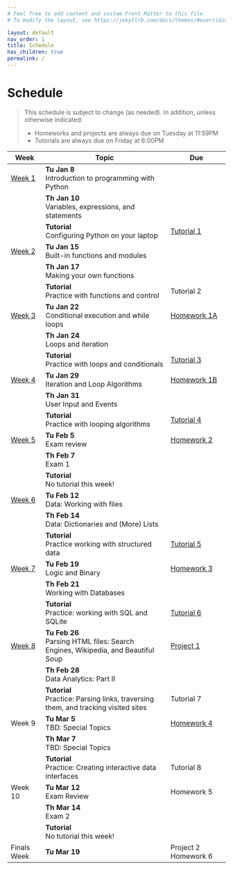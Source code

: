 ```yaml
---
# Feel free to add content and custom Front Matter to this file.
# To modify the layout, see https://jekyllrb.com/docs/themes/#overriding-theme-defaults

layout: default
nav_order: 1
title: Schedule
has_children: true
permalink: /
---
```

# Schedule
> This schedule is subject to change (as needed). In addition, unless otherwise indicated:
> * Homeworks and projects are always due on Tuesday at 11:59PM
> * Tutorials are always due on Friday at 6:00PM

<table class="schedule">
    <thead>
        <tr>
            <th>Week</th>
            <th>Topic</th>
            <th>Due</th>
        </tr>
    </thead>
    <tbody>
        <!-- WEEK #1 -->
        <tr class="done">
            <td>
                <a href="week-01">Week 1</a>
            </td>
            <td>
                <strong>Tu Jan 8</strong><br>
                Introduction to programming with Python<br>
            </td>
            <td></td>
        </tr>
        <tr class="done">
            <td></td>
            <td>
                <strong>Th Jan 10</strong><br>
                Variables, expressions, and statements
            </td>
            <td></td>
        </tr>
        <tr class="done">
            <td></td>
            <td>
                <strong>Tutorial</strong><br>
                Configuring Python on your laptop
            </td>
            <td><a class="label label-default" target="_blank" href="https://docs.google.com/document/d/1D2Y6u2hZm2zdyLB9IRjrS-IKhDR1v65ZfgxYIVYc0Hk/edit?usp=sharing">Tutorial 1 <i class="fas fa-link"></i></a></td>
        </tr>
        <!-- WEEK #2 -->
        <tr class="done">
            <td><a href="week-02">Week 2</a></td>
            <td>
                <strong>Tu Jan 15</strong><br>
                Built-in functions and modules<br>
            </td>
            <td></td>
        </tr>
        <tr class="done">
            <td></td>
            <td>
                <strong>Th Jan 17</strong><br>
                    Making your own functions
            </td>
            <td></td>
        </tr>
        <tr class="done">
            <td></td>
            <td>
                <strong>Tutorial</strong><br>
                Practice with functions and control
            </td>
            <td>   
                <span class="label label-default">Tutorial 2</span>
            </td>
        </tr>
        <!-- WEEK #3 -->
        <tr class="done">
            <td><a href="week-03">Week 3</a></td>
            <td>
                <strong>Tu Jan 22</strong><br>
                Conditional execution and while loops<br>
            </td>
            <td>
                <a class="label label-green" target="_blank"  href="course-files/homework/hw01/README">Homework 1A <i class="fas fa-link"></i></a>
            </td>
        </tr>
        <tr class="done">
            <td></td>
            <td>
                <strong>Th Jan 24</strong><br>
                Loops and iteration
            </td>
            <td></td>
        </tr>
        <tr class="done">
            <td></td>
            <td>
                <strong>Tutorial</strong><br>
                Practice with loops and conditionals
            </td>
            <td>
                <a class="label label-default" target="_blank" href="https://docs.google.com/document/d/1mqHKMTGpX6XN7r2_cQmavrnJbpS_M4owyc5FWshtwQo/edit?usp=sharing">Tutorial 3 <i class="fas fa-link"></i></a>
            </td>
        </tr>
        <!-- WEEK #4 -->
        <tr class="done">
            <td><a href="week-04">Week 4</a></td>
            <td>
                <strong>Tu Jan 29</strong><br>
                Iteration and Loop Algorithms<br>
            </td>
            <td>
                <a class="label label-green" href="course-files/homework/hw01/README">Homework 1B <i class="fas fa-link"></i></a>
            </td>
        </tr>
        <tr class="done">
            <td></td>
            <td>
                <strong>Th Jan 31</strong><br>
                User Input and Events
            </td>
            <td></td>
        </tr>
        <tr class="done">
            <td></td>
            <td>
                <strong>Tutorial</strong><br>
                Practice with looping algorithms
            </td>
            <td><a class="label label-default" href="course-files/tutorials/tutorial04/README">Tutorial 4 <i class="fas fa-link"></i></a></td>
        </tr>
        <!-- WEEK #5 -->
        <tr class="done">
            <td><a href="week-05">Week 5</a></td>
            <td>
                <strong>Tu Feb 5</strong><br>
                Exam review
            </td>
            <td>
                <a class="label label-green"  href="course-files/homework/hw02/README">Homework 2 <i class="fas fa-link"></i></a>
            </td>
        </tr>
        <tr class="done">
            <td></td>
            <td>
                <strong>Th Feb 7</strong><br>
                <span class="label label-blue">Exam 1</span>
            </td>
            <td></td>
        </tr>
        <tr class="done">
            <td></td>
            <td>
                <strong>Tutorial</strong><br>
                No tutorial this week!
            </td>
            <td></td>
        </tr>
        <!-- WEEK #6 -->
        <tr>
            <td><a href="week-06">Week 6</a></td>
            <td>
                <strong>Tu Feb 12</strong><br>
                Data: Working with files
            </td>
            <td>
            </td>
        </tr>
        <tr>
            <td></td>
            <td>
                <strong>Th Feb 14</strong><br>
                Data: Dictionaries and (More) Lists
            </td>
            <td></td>
        </tr>
        <tr>
            <td></td>
            <td>
                <strong>Tutorial</strong><br>
                Practice working with structured data
            </td>
            <td><a class="label label-default" href="course-files/tutorials/tutorial05/README">Tutorial 5 <i class="fas fa-link"></i></a></td>
        </tr>
        <!-- WEEK #7 -->
        <tr>
            <td><a href="week-07">Week 7</a></td>
            <td>
                <strong>Tu Feb 19</strong><br>
                Logic and Binary<br>
            </td>
            <td>
                <a class="label label-green" href="course-files/homework/hw_03/README">Homework 3 <i class="fas fa-link"></i></a>
            </td>
        </tr>
        <tr>
            <td></td>
            <td>
                <strong>Th Feb 21</strong><br>
                Working with Databases
            </td>
            <td>
            </td>
        </tr>
        <tr>
            <td></td>
            <td>
                <strong>Tutorial</strong><br>
                Practice: working with SQL and SQLite
            </td>
            <td><a class="label label-default" href="course-files/tutorials/tutorial06/README">Tutorial 6 <i class="fas fa-link"></i></a></td>
        </tr>
        <!-- WEEK #8 -->
        <tr>
            <td><a href="week-08">Week 8</a></td>
            <td>
                <strong>Tu Feb 26</strong><br>
                Parsing HTML files: Search Engines, Wikipedia, and Beautiful Soup
            </td>
            <td>
                <a class="label label-purple" href="course-files/projects/project_01/">Project 1 <i class="fas fa-link"></i></a>
            </td>
        </tr>
        <tr>
            <td></td>
            <td>
                <strong>Th Feb 28</strong><br>
                Data Analytics: Part II
            </td>
            <td>
            </td>
        </tr>
        <tr>
            <td></td>
            <td>
                <strong>Tutorial</strong><br>
                Practice: Parsing links, traversing them, and tracking visited sites
            </td>
            <td><span class="label label-default">Tutorial 7</span></td>
        </tr>
        <!-- WEEK #9 -->
        <tr>
            <td>Week 9</td>
            <td>
                <strong>Tu Mar 5</strong><br>
                TBD: Special Topics<br>
            </td>
            <td>
                <a class="label label-green" href="course-files/homework/hw04/README">Homework 4 <i class="fas fa-link"></i></a>
            </td>
        </tr>
        <tr>
            <td></td>
            <td>
                <strong>Th Mar 7</strong><br>
                TBD: Special Topics
            </td>
            <td></td>
        </tr>
        <tr>
            <td></td>
            <td>
                <strong>Tutorial</strong><br>
                Practice: Creating interactive data interfaces
            </td>
            <td><span class="label label-default">Tutorial 8</span></td>
        </tr>
        <!-- WEEK #10 -->
        <tr>
            <td>Week 10</td>
            <td>
                <strong>Tu Mar 12</strong><br>
                Exam Review<br>
            </td>
            <td>
                <span class="label label-default">Homework 5</span>
            </td>
        </tr>
        <tr>
            <td></td>
            <td>
                <strong>Th Mar 14</strong><br>
                <span class="label label-blue">Exam 2</span>
            </td>
            <td></td>
        </tr>
        <tr>
            <td></td>
            <td>
                <strong>Tutorial</strong><br>
                No tutorial this week!
            </td>
            <td></td>
        </tr>
        <!-- FINALS WEEK -->
        <tr>
            <td>Finals Week</td>
            <td>
                <strong>Tu Mar 19</strong><br>
            </td>
            <td>
                <span class="label label-purple">Project 2</span>
                <span class="label label-default">Homework 6</span>
            </td>
        </tr>
    </tbody>
</table>